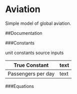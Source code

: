 # Aviation

Simple model of global aviation.

##Documentation 

###Constants 

unit
constants 
source 
inputs 

| True Constant | text | 
| ------------- | ---- |
| Passengers per day | text |

###Equations

